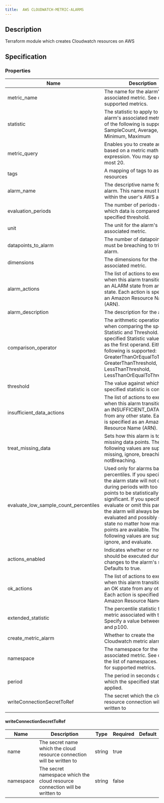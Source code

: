 ```yaml
---
title:  AWS CLOUDWATCH-METRIC-ALARMS
---
```


## Description

Terraform module which creates Cloudwatch resources on AWS

## Specification


### Properties

 Name | Description | Type | Required | Default 
 ------------ | ------------- | ------------- | ------------- | ------------- 
 metric_name | The name for the alarm's associated metric. See docs for supported metrics. | string | false |  
 statistic | The statistic to apply to the alarm's associated metric. Either of the following is supported: SampleCount, Average, Sum, Minimum, Maximum | string | false |  
 metric_query | Enables you to create an alarm based on a metric math expression. You may specify at most 20. | any | false |  
 tags | A mapping of tags to assign to all resources | map(string) | false |  
 alarm_name | The descriptive name for the alarm. This name must be unique within the user's AWS account. | string | true |  
 evaluation_periods | The number of periods over which data is compared to the specified threshold. | number | true |  
 unit | The unit for the alarm's associated metric. | string | false |  
 datapoints_to_alarm | The number of datapoints that must be breaching to trigger the alarm. | number | false |  
 dimensions | The dimensions for the alarm's associated metric. | any | false |  
 alarm_actions | The list of actions to execute when this alarm transitions into an ALARM state from any other state. Each action is specified as an Amazon Resource Name (ARN). | list(string) | false |  
 alarm_description | The description for the alarm. | string | false |  
 comparison_operator | The arithmetic operation to use when comparing the specified Statistic and Threshold. The specified Statistic value is used as the first operand. Either of the following is supported: GreaterThanOrEqualToThreshold, GreaterThanThreshold, LessThanThreshold, LessThanOrEqualToThreshold. | string | true |  
 threshold | The value against which the specified statistic is compared. | number | true |  
 insufficient_data_actions | The list of actions to execute when this alarm transitions into an INSUFFICIENT_DATA state from any other state. Each action is specified as an Amazon Resource Name (ARN). | list(string) | false |  
 treat_missing_data | Sets how this alarm is to handle missing data points. The following values are supported: missing, ignore, breaching and notBreaching. | string | false |  
 evaluate_low_sample_count_percentiles | Used only for alarms based on percentiles. If you specify ignore, the alarm state will not change during periods with too few data points to be statistically significant. If you specify evaluate or omit this parameter, the alarm will always be evaluated and possibly change state no matter how many data points are available. The following values are supported: ignore, and evaluate. | string | false |  
 actions_enabled | Indicates whether or not actions should be executed during any changes to the alarm's state. Defaults to true. | bool | false |  
 ok_actions | The list of actions to execute when this alarm transitions into an OK state from any other state. Each action is specified as an Amazon Resource Name (ARN). | list(string) | false |  
 extended_statistic | The percentile statistic for the metric associated with the alarm. Specify a value between p0.0 and p100. | string | false |  
 create_metric_alarm | Whether to create the Cloudwatch metric alarm | bool | false |  
 namespace | The namespace for the alarm's associated metric. See docs for the list of namespaces. See docs for supported metrics. | string | false |  
 period | The period in seconds over which the specified statistic is applied. | string | false |  
 writeConnectionSecretToRef | The secret which the cloud resource connection will be written to | [writeConnectionSecretToRef](#writeConnectionSecretToRef) | false |  


#### writeConnectionSecretToRef

 Name | Description | Type | Required | Default 
 ------------ | ------------- | ------------- | ------------- | ------------- 
 name | The secret name which the cloud resource connection will be written to | string | true |  
 namespace | The secret namespace which the cloud resource connection will be written to | string | false |  

